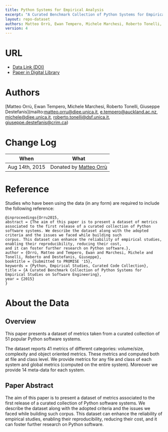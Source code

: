 ```yaml
---
title: Python Systems for Empirical Analysis
excerpt: "A Curated Benchmark Collection of Python Systems for Empirical Studies on Software Engineering"
layout: repo-dataset
authors: Matteo Orrù, Ewan Tempero, Michele Marchesi, Roberto Tonelli, Giuseppe Destefanis
version: 4
---
```


# URL

* [Data Link (DOI)](https://doi.org/10.5281/zenodo.268468)
* [Paper in Digital Library](http://www.researchgate.net/publication/280567457_A_Curated_Benchmark_Collection_of_Python_Systems_for_Empirical_Studies_on_Software_Engineering)

# Authors
[Matteo Orrù, Ewan Tempero, Michele Marchesi, Roberto Tonelli, Giuseppe Destefanis](mailto:matteo.orru@diee.unica.it, e.tempero@auckland.ac.nz, michele@diee.unica.it, roberto.tonelli@dsf.unica.it, giuseppe.destefanis@crim.ca)

# Change Log

When | What
---- | ----
Aug 14th, 2015 | Donated by [Matteo Orrù](matteo.orru@diee.unica.it)

# Reference

Studies who have been using the data (in any form) are required to include the following reference:

```
@inproceedings{Orru2015,
abstract = {The aim of this paper is to present a dataset of metrics associated to the first release of a curated collection of Python
software systems. We describe the dataset along with the adopted criteria and the issues we faced while building such
corpus. This dataset can enhance the reliability of empirical studies, enabling their reproducibility, reducing their cost,
and it can foster further research on Python software.},
author = {Orrú, Matteo and Tempero, Ewan and Marchesi, Michele and Tonelli, Roberto and Destefanis, Giuseppe},
booktitle = {Submitted to PROMISE '15},
keywords = {Python, Empirical Studies, Curated Code Collection},
title = {A Curated Benchmark Collection of Python Systems for Empirical Studies on Software Engineering},
year = {2015}
}
```

# About the Data

## Overview

This paper presents a dataset of metrics taken from a curated collection of 51 popular Python
software systems.

The dataset reports 41 metrics of different categories: volume/size, complexity and object oriented metrics.
These metrics and computed both at file and class level. We provide metrics for any file and class
of each system and global metrics (computed on the entire system). Moreover we provide 14
meta-data for each system.

## Paper Abstract

The aim of this paper is to present a dataset of metrics associated to the first release of a curated collection of Python software systems. We describe the dataset along with the adopted criteria and the issues we faced while building such corpus. This dataset can enhance the reliability of empirical studies, enabling their reproducibility, reducing their cost, and it can foster further research on Python software.
